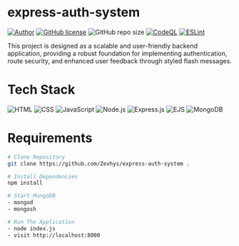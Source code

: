 # express-auth-system

[![Author](http://img.shields.io/badge/author-@Zevhys-blue.svg)](https://www.linkedin.com/in/rakha-djauhari/)  [![GitHub license](https://img.shields.io/github/license/Zevhys/express-auth-system)](https://github.com/Zevhys/express-auth-system/blob/main/LICENSE) ![GitHub repo size](https://img.shields.io/github/repo-size/Zevhys/express-auth-system) [![CodeQL](https://img.shields.io/github/actions/workflow/status/Zevhys/express-auth-system/codeql.yml?label=CodeQL&logo=github)](https://github.com/Zevhys/express-auth-system/actions/workflows/codeql.yml) [![ESLint](https://img.shields.io/github/actions/workflow/status/Zevhys/express-auth-system/eslint.yml?label=ESLint&logo=eslint)](https://github.com/Zevhys/express-auth-system/actions/workflows/eslint.yml)

This project is designed as a scalable and user-friendly backend application, providing a robust foundation for implementing authentication, route security, and enhanced user feedback through styled flash messages.

# Tech Stack

![HTML](https://img.shields.io/badge/HTML-E34F26?style=flat-square&logo=html5&logoColor=ffffff)
![CSS](https://img.shields.io/badge/CSS-1572B6?style=flat-square&logo=css3&logoColor=ffffff)
![JavaScript](https://img.shields.io/badge/JavaScript-F7DF1E?style=flat-square&logo=javascript&logoColor=000000)
![Node.js](https://img.shields.io/badge/Node.js-339933?style=flat-square&logo=nodedotjs&logoColor=white)
![Express.js](https://img.shields.io/badge/Express.js-000000?style=flat-square&logo=express&logoColor=white)
![EJS](https://img.shields.io/badge/EJS-023430?style=flat-square&logo=ejs&logoColor=ffffff)
![MongoDB](https://img.shields.io/badge/MongoDB-47A248?style=flat-square&logo=mongodb&logoColor=ffffff)

# Requirements

```bash
# Clone Repository
git clone https://github.com/Zevhys/express-auth-system .

# Install Dependencies
npm install

# Start MongoDB
- mongod
- mongosh

# Run The Application
- node index.js
- visit http://localhost:8000
```
